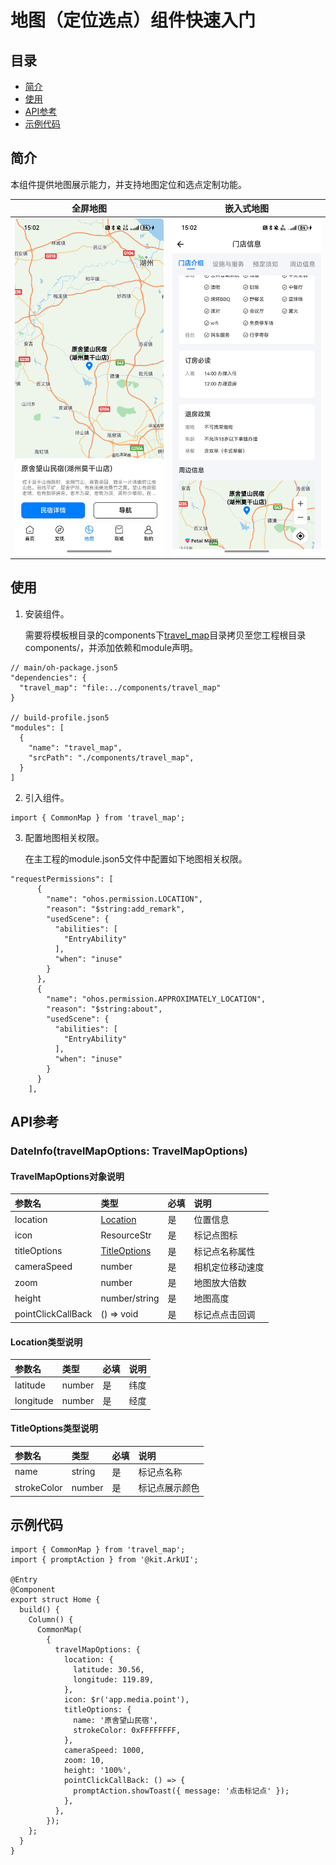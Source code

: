 # 地图（定位选点）组件快速入门

## 目录

- [简介](#简介)
- [使用](#使用)
- [API参考](#API参考)
- [示例代码](#示例代码)

## 简介

本组件提供地图展示能力，并支持地图定位和选点定制功能。

| 全屏地图                           | 嵌入式地图                          |
|--------------------------------|--------------------------------|
| <img src="screenshots/full.jpg" width="300"> | <img src="screenshots/part.jpg" width="300"> |

## 使用

1. 安装组件。

   需要将模板根目录的components下[travel_map](../travel_map)目录拷贝至您工程根目录components/，并添加依赖和module声明。

```
// main/oh-package.json5
"dependencies": {
  "travel_map": "file:../components/travel_map"
}

// build-profile.json5
"modules": [
  {
    "name": "travel_map",
    "srcPath": "./components/travel_map",
  }
]
```

2. 引入组件。

```
import { CommonMap } from 'travel_map';
```

3. 配置地图相关权限。

   在主工程的module.json5文件中配置如下地图相关权限。
```
"requestPermissions": [
      {
        "name": "ohos.permission.LOCATION",
        "reason": "$string:add_remark",
        "usedScene": {
          "abilities": [
            "EntryAbility"
          ],
          "when": "inuse"
        }
      },
      {
        "name": "ohos.permission.APPROXIMATELY_LOCATION",
        "reason": "$string:about",
        "usedScene": {
          "abilities": [
            "EntryAbility"
          ],
          "when": "inuse"
        }
      }
    ],
```

## API参考

### DateInfo(travelMapOptions: TravelMapOptions)

#### TravelMapOptions对象说明

| 参数名              | 类型            | 必填 | 说明       |
|:-----------------|:--------------|:---|:---------|
| location       | [Location](#Location类型说明)      | 是  | 位置信息     |
| icon       | ResourceStr   | 是  | 标记点图标    |
| titleOptions       | [TitleOptions](#TitleOptions类型说明)  | 是  | 标记点名称属性  |
| cameraSpeed       | number        | 是  | 相机定位移动速度 |
| zoom       | number        | 是  | 地图放大倍数   |
| height       | number/string | 是  | 地图高度     |
| pointClickCallBack       | () => void    | 是  | 标记点点击回调  |

#### Location类型说明

| 参数名       | 类型     | 必填 | 说明 |
|:----------|:-------|:---|:---|
| latitude  | number | 是  | 纬度 |
| longitude | number | 是  | 经度 |



#### TitleOptions类型说明

| 参数名                | 类型     | 必填 | 说明 |
|:-------------------|:-------|:---|:---|
| name              | string | 是  | 标记点名称 |
| strokeColor      | number | 是  | 标记点展示颜色 |

## 示例代码

```
import { CommonMap } from 'travel_map';
import { promptAction } from '@kit.ArkUI';

@Entry
@Component
export struct Home {
  build() {
    Column() {
      CommonMap(
        {
          travelMapOptions: {
            location: {
              latitude: 30.56,
              longitude: 119.89,
            },
            icon: $r('app.media.point'),
            titleOptions: {
              name: '原舍望山民宿',
              strokeColor: 0xFFFFFFFF,
            },
            cameraSpeed: 1000,
            zoom: 10,
            height: '100%',
            pointClickCallBack: () => {
              promptAction.showToast({ message: '点击标记点' });
            },
          },
        });
    };
  }
}
```
